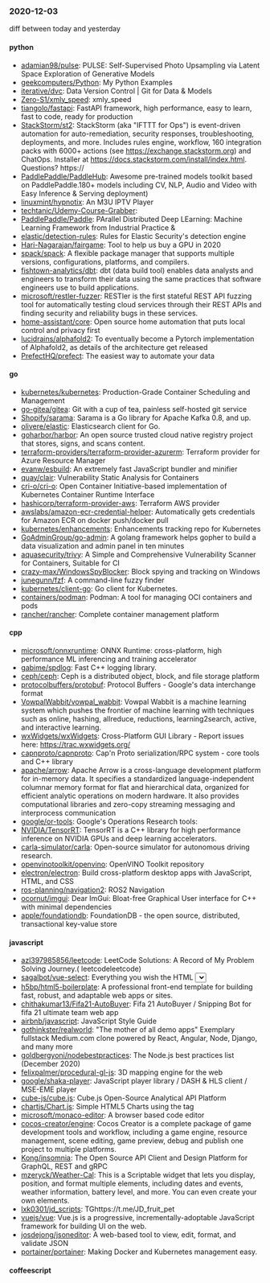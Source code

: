 ### 2020-12-03
diff between today and yesterday

#### python
* [adamian98/pulse](https://github.com/adamian98/pulse): PULSE: Self-Supervised Photo Upsampling via Latent Space Exploration of Generative Models
* [geekcomputers/Python](https://github.com/geekcomputers/Python): My Python Examples
* [iterative/dvc](https://github.com/iterative/dvc): Data Version Control | Git for Data & Models
* [Zero-S1/xmly_speed](https://github.com/Zero-S1/xmly_speed): xmly_speed
* [tiangolo/fastapi](https://github.com/tiangolo/fastapi): FastAPI framework, high performance, easy to learn, fast to code, ready for production
* [StackStorm/st2](https://github.com/StackStorm/st2): StackStorm (aka "IFTTT for Ops") is event-driven automation for auto-remediation, security responses, troubleshooting, deployments, and more. Includes rules engine, workflow, 160 integration packs with 6000+ actions (see https://exchange.stackstorm.org) and ChatOps. Installer at https://docs.stackstorm.com/install/index.html. Questions? https://
* [PaddlePaddle/PaddleHub](https://github.com/PaddlePaddle/PaddleHub): Awesome pre-trained models toolkit based on PaddlePaddle.180+ models including CV, NLP, Audio and Video with Easy Inference & Serving deployment)
* [linuxmint/hypnotix](https://github.com/linuxmint/hypnotix): An M3U IPTV Player
* [techtanic/Udemy-Course-Grabber](https://github.com/techtanic/Udemy-Course-Grabber): 
* [PaddlePaddle/Paddle](https://github.com/PaddlePaddle/Paddle): PArallel Distributed Deep LEarning: Machine Learning Framework from Industrial Practice &
* [elastic/detection-rules](https://github.com/elastic/detection-rules): Rules for Elastic Security's detection engine
* [Hari-Nagarajan/fairgame](https://github.com/Hari-Nagarajan/fairgame): Tool to help us buy a GPU in 2020
* [spack/spack](https://github.com/spack/spack): A flexible package manager that supports multiple versions, configurations, platforms, and compilers.
* [fishtown-analytics/dbt](https://github.com/fishtown-analytics/dbt): dbt (data build tool) enables data analysts and engineers to transform their data using the same practices that software engineers use to build applications.
* [microsoft/restler-fuzzer](https://github.com/microsoft/restler-fuzzer): RESTler is the first stateful REST API fuzzing tool for automatically testing cloud services through their REST APIs and finding security and reliability bugs in these services.
* [home-assistant/core](https://github.com/home-assistant/core):  Open source home automation that puts local control and privacy first
* [lucidrains/alphafold2](https://github.com/lucidrains/alphafold2): To eventually become a Pytorch implementation of Alphafold2, as details of the architecture get released
* [PrefectHQ/prefect](https://github.com/PrefectHQ/prefect): The easiest way to automate your data

#### go
* [kubernetes/kubernetes](https://github.com/kubernetes/kubernetes): Production-Grade Container Scheduling and Management
* [go-gitea/gitea](https://github.com/go-gitea/gitea): Git with a cup of tea, painless self-hosted git service
* [Shopify/sarama](https://github.com/Shopify/sarama): Sarama is a Go library for Apache Kafka 0.8, and up.
* [olivere/elastic](https://github.com/olivere/elastic): Elasticsearch client for Go.
* [goharbor/harbor](https://github.com/goharbor/harbor): An open source trusted cloud native registry project that stores, signs, and scans content.
* [terraform-providers/terraform-provider-azurerm](https://github.com/terraform-providers/terraform-provider-azurerm): Terraform provider for Azure Resource Manager
* [evanw/esbuild](https://github.com/evanw/esbuild): An extremely fast JavaScript bundler and minifier
* [quay/clair](https://github.com/quay/clair): Vulnerability Static Analysis for Containers
* [cri-o/cri-o](https://github.com/cri-o/cri-o): Open Container Initiative-based implementation of Kubernetes Container Runtime Interface
* [hashicorp/terraform-provider-aws](https://github.com/hashicorp/terraform-provider-aws): Terraform AWS provider
* [awslabs/amazon-ecr-credential-helper](https://github.com/awslabs/amazon-ecr-credential-helper): Automatically gets credentials for Amazon ECR on docker push/docker pull
* [kubernetes/enhancements](https://github.com/kubernetes/enhancements): Enhancements tracking repo for Kubernetes
* [GoAdminGroup/go-admin](https://github.com/GoAdminGroup/go-admin): A golang framework helps gopher to build a data visualization and admin panel in ten minutes
* [aquasecurity/trivy](https://github.com/aquasecurity/trivy): A Simple and Comprehensive Vulnerability Scanner for Containers, Suitable for CI
* [crazy-max/WindowsSpyBlocker](https://github.com/crazy-max/WindowsSpyBlocker): Block spying and tracking on Windows
* [junegunn/fzf](https://github.com/junegunn/fzf):  A command-line fuzzy finder
* [kubernetes/client-go](https://github.com/kubernetes/client-go): Go client for Kubernetes.
* [containers/podman](https://github.com/containers/podman): Podman: A tool for managing OCI containers and pods
* [rancher/rancher](https://github.com/rancher/rancher): Complete container management platform

#### cpp
* [microsoft/onnxruntime](https://github.com/microsoft/onnxruntime): ONNX Runtime: cross-platform, high performance ML inferencing and training accelerator
* [gabime/spdlog](https://github.com/gabime/spdlog): Fast C++ logging library.
* [ceph/ceph](https://github.com/ceph/ceph): Ceph is a distributed object, block, and file storage platform
* [protocolbuffers/protobuf](https://github.com/protocolbuffers/protobuf): Protocol Buffers - Google's data interchange format
* [VowpalWabbit/vowpal_wabbit](https://github.com/VowpalWabbit/vowpal_wabbit): Vowpal Wabbit is a machine learning system which pushes the frontier of machine learning with techniques such as online, hashing, allreduce, reductions, learning2search, active, and interactive learning.
* [wxWidgets/wxWidgets](https://github.com/wxWidgets/wxWidgets): Cross-Platform GUI Library - Report issues here: https://trac.wxwidgets.org/
* [capnproto/capnproto](https://github.com/capnproto/capnproto): Cap'n Proto serialization/RPC system - core tools and C++ library
* [apache/arrow](https://github.com/apache/arrow): Apache Arrow is a cross-language development platform for in-memory data. It specifies a standardized language-independent columnar memory format for flat and hierarchical data, organized for efficient analytic operations on modern hardware. It also provides computational libraries and zero-copy streaming messaging and interprocess communication
* [google/or-tools](https://github.com/google/or-tools): Google's Operations Research tools:
* [NVIDIA/TensorRT](https://github.com/NVIDIA/TensorRT): TensorRT is a C++ library for high performance inference on NVIDIA GPUs and deep learning accelerators.
* [carla-simulator/carla](https://github.com/carla-simulator/carla): Open-source simulator for autonomous driving research.
* [openvinotoolkit/openvino](https://github.com/openvinotoolkit/openvino): OpenVINO Toolkit repository
* [electron/electron](https://github.com/electron/electron): Build cross-platform desktop apps with JavaScript, HTML, and CSS
* [ros-planning/navigation2](https://github.com/ros-planning/navigation2): ROS2 Navigation
* [ocornut/imgui](https://github.com/ocornut/imgui): Dear ImGui: Bloat-free Graphical User interface for C++ with minimal dependencies
* [apple/foundationdb](https://github.com/apple/foundationdb): FoundationDB - the open source, distributed, transactional key-value store

#### javascript
* [azl397985856/leetcode](https://github.com/azl397985856/leetcode): LeetCode Solutions: A Record of My Problem Solving Journey.( leetcodeleetcode)
* [sagalbot/vue-select](https://github.com/sagalbot/vue-select): Everything you wish the HTML <select> element could do, wrapped up into a lightweight, extensible Vue component.
* [h5bp/html5-boilerplate](https://github.com/h5bp/html5-boilerplate): A professional front-end template for building fast, robust, and adaptable web apps or sites.
* [chithakumar13/Fifa21-AutoBuyer](https://github.com/chithakumar13/Fifa21-AutoBuyer): Fifa 21 AutoBuyer / Snipping Bot for fifa 21 ultimate team web app
* [airbnb/javascript](https://github.com/airbnb/javascript): JavaScript Style Guide
* [gothinkster/realworld](https://github.com/gothinkster/realworld): "The mother of all demo apps"  Exemplary fullstack Medium.com clone powered by React, Angular, Node, Django, and many more 
* [goldbergyoni/nodebestpractices](https://github.com/goldbergyoni/nodebestpractices):  The Node.js best practices list (December 2020)
* [felixpalmer/procedural-gl-js](https://github.com/felixpalmer/procedural-gl-js): 3D mapping engine for the web
* [google/shaka-player](https://github.com/google/shaka-player): JavaScript player library / DASH & HLS client / MSE-EME player
* [cube-js/cube.js](https://github.com/cube-js/cube.js):  Cube.js  Open-Source Analytical API Platform
* [chartjs/Chart.js](https://github.com/chartjs/Chart.js): Simple HTML5 Charts using the <canvas> tag
* [microsoft/monaco-editor](https://github.com/microsoft/monaco-editor): A browser based code editor
* [cocos-creator/engine](https://github.com/cocos-creator/engine): Cocos Creator is a complete package of game development tools and workflow, including a game engine, resource management, scene editing, game preview, debug and publish one project to multiple platforms.
* [Kong/insomnia](https://github.com/Kong/insomnia): The Open Source API Client and Design Platform for GraphQL, REST and gRPC
* [mzeryck/Weather-Cal](https://github.com/mzeryck/Weather-Cal): This is a Scriptable widget that lets you display, position, and format multiple elements, including dates and events, weather information, battery level, and more. You can even create your own elements.
* [lxk0301/jd_scripts](https://github.com/lxk0301/jd_scripts):  TGhttps://t.me/JD_fruit_pet
* [vuejs/vue](https://github.com/vuejs/vue):  Vue.js is a progressive, incrementally-adoptable JavaScript framework for building UI on the web.
* [josdejong/jsoneditor](https://github.com/josdejong/jsoneditor): A web-based tool to view, edit, format, and validate JSON
* [portainer/portainer](https://github.com/portainer/portainer): Making Docker and Kubernetes management easy.

#### coffeescript
